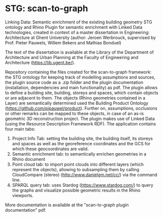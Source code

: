 # STG: scan-to-graph
Linking Data: Semantic enrichment of the existing building geometry
STG ontology and Rhino Plugin for semantic enrichment with Linked Data technologies, created in context of a master dissertation in Engineering: Architecture at Ghent University (author: Jeroen Werbrouck, supervised by Prof. Pieter Pauwels, Willem Bekers and Mathias Bonduel)

The text of the dissertation is available at the Library of the Department of Architecture and Urban Planning at the Faculty of Engineering and Architecture (https://lib.ugent.be/).

Repository containing the files created for the scan-to-graph framework: the STG ontology for keeping track of modelling assumptions and sources, the plugin source code as a .zip folder and the plugin documentation (installation, dependencies and main functionality) as pdf. The plugin allows to define a building site, building, storeys and spaces, which contain objects or are adjacent to them. The objects (Rhino geometries contained in a Layer) are semantically determined used the Building Product Ontology (https://github.com/pipauwel/product). Further on, assumptions, occlusions or other remarks can be mapped to these objects, in case of an as-is geometric 3D reconstruction project. The plugin makes use of Linked Data (using the Resource Description Framework RDF). The application contains four main tabs: 
1) Project Info Tab: setting the building site, the building itself, its storeys and spaces as well as the georeference coordinates and the GCS for which these geocoordinates are valid.
2) Semantic enrichment tab: to semantically enrichen geometries in a Rhino document
3) Point cloud tab: to import point clouds into different layers (which represent the objects), allowing to subsampling them by calling CloudCompare (stereo) (http://www.danielgm.net/cc/) via the command line.
4) SPARQL query tab: uses Stardog (https://www.stardog.com/) to query the graphs and visualize possible geometric results in the Rhino viewports.

More documentation is available at the "scan-to-graph plugin documentation" pdf.
